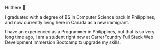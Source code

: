 Hi there 👋

I graduated with a degree of BS in Computer Science back in Philippines, and now currently living here in Canada as a new immigrant.

I have an experienced as a Programmer in Philippines, but that is so very long time ago, I am a student right now at CarrerFoundry Full Stack Web Development Immersion Bootcamp to upgrade my skills.
